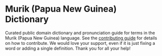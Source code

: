 
# Murik (Papua New Guinea) Dictionary

Curated public domain dictionary and pronunciation guide for terms in the Murik (Papua New Guinea) language. See the [contributing guide](https://github.com/drumworkteam/term/blob/make/.github/contributing.md) for details on how to contribute. We would love your support, even if it is just fixing a word or adding a single definition. Thank you for all your help!